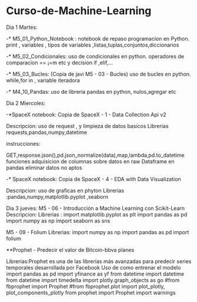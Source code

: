 # Curso-de-Machine-Learning

Dia 1 Martes:

-* M5_01_Python_Notebook :
  notebook de repaso programacion en Python.
  print , variables , tipos de variables ,listas,tuplas,conjuntos,diccionarios

-* M5_02_Condicionales:
  uso de  condicionales en python.
  operadores de comparacion == ¡=m etc y decision if ,elif,...

-* M5_03_Bucles: (Copia de javi  M5 - 03 - Bucles)
  uso de bucles en python.
  while,for in , variable iteradora
  
-* M4_10_Pandas:
  uso de libreria pandas en python, 
  nulos,agregar etc 
  
Dia 2 Miercoles:
 
-*SpaceX notebook: Copia de SpaceX - 1 - Data Collection Api v2
 
 Descripcion: uso de request , y limpieza de datos basicos
 Librerias requests,pandas,numpy,datetime
 
 instrucciones:
 
 GET,response.json(),pd.json_normalize(data),map,lambda,pd.to_datetime
 funciones adquisicion de columnas sobre datos en raw
 Dataframe en pandas 
 eliminar datos no aptos
 
    
-* SpaceX notebook: Copia de SpaceX - 4 - EDA with Data Visualization

Descripcion: uso de graficas en phyton
Librerias :pandas,numpy,matplotlib.pyplot ,seaborn 

Dia 3 jueves:
M5 - 06 - Introducción a Machine Learning con Scikit-Learn
Descripcion:
Librerias :
import matplotlib.pyplot as plt
import pandas as pd
import numpy as np
import seaborn as sns




M5 - 09 - Folium
Librerias:
import numpy as np 
import pandas as pd
import folium



**Prophet - Predecir el valor de Bitcoin-bbva planes

Librerias:Prophet es una de las librerías más avanzadas para predecir series temporales desarrollada por Facebook
Uso de como entrenar el modelo 
import pandas as pd
import yfinance as yf
from datetime import datetime
from datetime import timedelta
import plotly.graph_objects as go
#from fbprophet import Prophet
#from fbprophet.plot import plot_plotly, plot_components_plotly
from prophet import Prophet
import warnings






 
 
